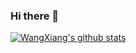 ### Hi there 👋

<!--
**WangXiangUSTC/WangXiangUSTC** is a ✨ _special_ ✨ repository because its `README.md` (this file) appears on your GitHub profile.

Here are some ideas to get you started:

- 🔭 I’m currently working on ...
- 🌱 I’m currently learning ...
- 👯 I’m looking to collaborate on ...
- 🤔 I’m looking for help with ...
- 💬 Ask me about ...
- 📫 How to reach me: ...
- 😄 Pronouns: ...
- ⚡ Fun fact: ...
-->

[![WangXiang's github stats](https://github-readme-stats.vercel.app/api?username=WangXiang)](https://github.com/anuraghazra/github-readme-stats)
